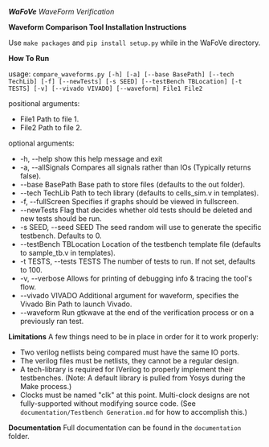 ***WaFoVe***
*WaveForm Verification*

**Waveform Comparison Tool Installation Instructions**

Use `make packages` and `pip install setup.py` while in the WaFoVe directory.

**How To Run**

usage: `compare_waveforms.py [-h] [-a] [--base BasePath] [--tech TechLib] [-f]
                            [--newTests] [-s SEED] [--testBench TBLocation]
                            [-t TESTS] [-v] [--vivado VIVADO] [--waveform]
                            File1 File2`

positional arguments:
* File1                 Path to file 1.
* File2                 Path to file 2.

optional arguments:
* -h, --help            show this help message and exit
* -a, --allSignals      Compares all signals rather than IOs (Typically
                        returns false).
* --base BasePath       Base path to store files (defaults to the out folder).
* --tech TechLib        Path to tech library (defaults to cells_sim.v in
                        templates).
* -f, --fullScreen      Specifies if graphs should be viewed in fullscreen.
* --newTests            Flag that decides whether old tests should be deleted
                        and new tests should be run.
* -s SEED, --seed SEED  The seed random will use to generate the specific
                        testbench. Defaults to 0.
* --testBench TBLocation
                        Location of the testbench template file (defaults to
                        sample_tb.v in templates).
* -t TESTS, --tests TESTS
                        The number of tests to run. If not set, defaults to
                        100.
* -v, --verbose         Allows for printing of debugging info & tracing the
                        tool's flow.
* --vivado VIVADO       Additional argument for waveform, specifies the Vivado
                        Bin Path to launch Vivado.
* --waveform            Run gtkwave at the end of the verification process or
                        on a previously ran test.

**Limitations**
A few things need to be in place in order for it to work properly:
* Two verilog netlists being compared must have the same IO ports.
* The verilog files must be netlists, they cannot be a regular design.
* A tech-library is required for IVerilog to properly implement their testbenches. (Note: A default library is pulled from Yosys during the Make process.)
* Clocks must be named "clk" at this point. Multi-clock designs are not fully-supported without modifying source code. (See `documentation/Testbench Generation.md` for how to accomplish this.)

**Documentation**
Full documentation can be found in the `documentation` folder.
